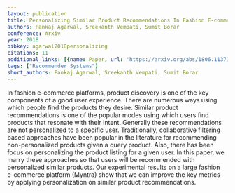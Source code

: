 ```yaml
---
layout: publication
title: Personalizing Similar Product Recommendations In Fashion E-commerce
authors: Pankaj Agarwal, Sreekanth Vempati, Sumit Borar
conference: Arxiv
year: 2018
bibkey: agarwal2018personalizing
citations: 11
additional_links: [{name: Paper, url: 'https://arxiv.org/abs/1806.11371'}]
tags: ["Recommender Systems"]
short_authors: Pankaj Agarwal, Sreekanth Vempati, Sumit Borar
---
```

In fashion e-commerce platforms, product discovery is one of the key
components of a good user experience. There are numerous ways using which
people find the products they desire. Similar product recommendations is one of
the popular modes using which users find products that resonate with their
intent. Generally these recommendations are not personalized to a specific
user. Traditionally, collaborative filtering based approaches have been popular
in the literature for recommending non-personalized products given a query
product. Also, there has been focus on personalizing the product listing for a
given user. In this paper, we marry these approaches so that users will be
recommended with personalized similar products. Our experimental results on a
large fashion e-commerce platform (Myntra) show that we can improve the key
metrics by applying personalization on similar product recommendations.